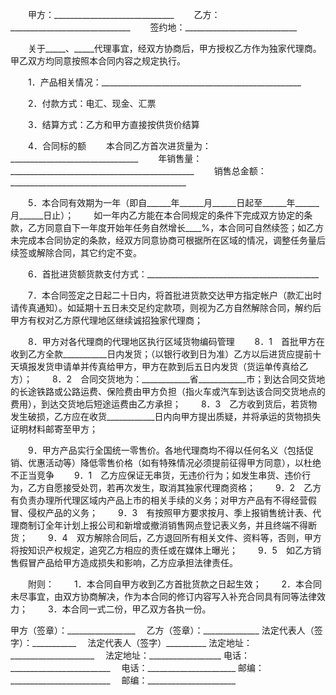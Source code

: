 
 


　　甲方：______________________________
　　乙方：______________________________
　　签约地：____________________________


　　关于_____、_____代理事宜，经双方协商后，甲方授权乙方作为独家代理商。甲乙双方均同意按照本合同内容之规定执行。


　　1．产品相关情况：__________________________________________________


　　2．付款方式：电汇、现金、汇票


　　3．结算方式：乙方和甲方直接按供货价结算


　　4．合同标的额
　　本合同乙方首次进货量为：________________________________
　　年销售量：______________________________________________
　　销售总金额：____________________________________________


　　5．本合同有效期为一年（即自______年______月______日起至______年______月______日止）；
　　如一年内乙方能在本合同规定的条件下完成双方协定的条款，乙方同意自下一年度开始年任务自然增长____%，本合同可自然续签；如乙方未完成本合同协定的条款，经双方同意协商可根据所在区域的情况，调整任务量后续签或解除合同，其它约定不变。


　　6．首批进货额货款支付方式：___________________________________________


　　7．本合同签定之日起二十日内，将首批进货款交达甲方指定帐户（款汇出时请传真通知）。如延期十五日未交足约定款项，则视为乙方自然解除合同，解约后甲方有权对乙方原代理地区继续诚招独家代理商；


　　8．甲方对各代理商的代理地区执行区域货物编码管理
　　8．1　首批甲方在收到乙方全款___________日内发货；（以银行收到日为准）乙方以后进货应提前十天填报发货申请单并传真给甲方，甲方在款到后五日内发货（货运单传真给乙方）；
　　8．2　合同交货地为：____________省____________市；到达合同交货地的长途铁路或公路运费、保险费由甲方负担（指火车或汽车到达该合同交货地点的费用），到达交货地后短途运费由乙方承担；
　　8．3　乙方收到货后，若货物发生破损，乙方应在收货____________日内向甲方提出质疑，并将承运的货物损失证明材料邮寄至甲方；


　　9．甲方产品实行全国统一零售价。各地代理商均不得以任何名义（包括促销、优惠活动等）降低零售价格（如有特殊情况必须提前征得甲方同意），以杜绝不正当竞争
　　9．1　乙方应保证无串货，无违价行为；如发生串货、违价行为，乙方自愿接受处罚，若再次发生，取消其独家代理商资格；
　　9．2　乙方有负责办理所代理区域内产品上市的相关手续的义务；对甲方产品有不得经营假冒、侵权产品的义务；
　　9．3　有按照甲方要求按月、季上报销售统计表、代理商制订全年计划上报公司和新增或撤消销售网点登记表义务，并且终端不得断货；
　　9．4　双方解除合同后，乙方退回所有相关文件、资料等，否则，甲方将按知识产权规定，追究乙方相应的责任或在媒体上曝光；
　　9．5　如乙方销售假冒产品给甲方造成损失和影响，乙方应承担法律责任。



　　附则：
　　1．本合同自甲方收到乙方首批货款之日起生效；
　　2．本合同未尽事宜，由双方协商解决，作为本合同的修订内容写入补充合同具有同等法律效力；
　　3．本合同一式二份，甲乙双方各执一份。


 



甲方（签章）：_________________　  乙方（签章）：______________
法定代表人（签字）：___________  　法定代表人（签字）__________
法定地址：_____________________  　法定地址：__________________
电话：_________________________  　电话：______________________
邮编：_________________________  　邮编：______________________
 


 

 
 
 
 
 
  


  
 

  


  


  
 
 
 
 

